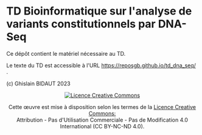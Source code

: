 # TD Bioinformatique sur l'analyse de variants constitutionnels par DNA-Seq

Ce dépôt contient le matériel nécessaire au TD.

Le texte du TD est accessible à l'URL https://reposgb.github.io/td_dna_seq/ .

(c) Ghislain BIDAUT 2023
<div style="text-align: center">
<a rel="license" href="http://creativecommons.org/licenses/by-nc-nd/4.0/"><img alt="Licence Creative Commons" style="border-width:0" src="https://licensebuttons.net/l/by-nc-nd/4.0/88x31.png"></a><br>

Cette œuvre est mise à disposition selon les termes de la <a rel="license" href="http://creativecommons.org/licenses/by-nc-nd/4.0/">Licence Creative Commons:</a> <br>Attribution - Pas d'Utilisation Commerciale - Pas de Modification 4.0 International (CC BY-NC-ND 4.0).
</div>

